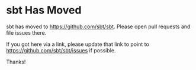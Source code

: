 # sbt Has Moved

sbt has moved to https://github.com/sbt/sbt.  Please open pull requests and file issues there.

If you got here via a link, please update that link to point to https://github.com/sbt/sbt/issues if possible.

Thanks!
